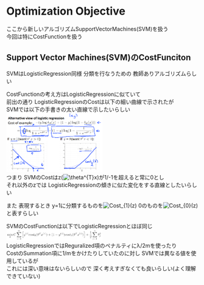 # Optimization Objective
ここから新しいアルゴリズムSupportVectorMachines(SVM)を扱う  
今回は特にCostFunctionを扱う  

## Support Vector Machines(SVM)のCostFunciton
SVMはLogisticRegression同様 分類を行なうための 教師ありアルゴリズムらしい  

CostFunctionの考え方はLogisticRegressionに似ていて  
前出の通り LogisticRegressionのCostは以下の細い曲線で示されたが  
SVMでは以下の手書きの太い直線で示したいらしい  
<img src="../../img/07_01_svm_view.png" width=50%>  
つまり SVMのCostはz(<img src="https://latex.codecogs.com/gif.latex?\theta^{T}x" title="\theta^{T}x" />)が1/-1を超えると常に0とし  
それ以外のzでは LogisticRegressionの傾きに似た変化をする直線としたいらしい  

また 表現するとき y=1に分類するものを<img src="https://latex.codecogs.com/gif.latex?Cost_{1}(z)" title="Cost_{1}(z)" /> 0のものを<img src="https://latex.codecogs.com/gif.latex?Cost_{0}(z)" title="Cost_{0}(z)" />と表すらしい  

SVMのCostFunctionは以下でLogisticRegressionとほぼ同じ  
<img src="../../img/07_01_cost_function_of_svm.png" width=50%>  
LogisticRegressionではReguralized項のペナルティにλ/2mを使ったり  
CostのSummation項に1/mをかけたりしていたのに対し SVMでは異なる値を使用しているが  
これには深い意味はないらしいので 深く考えすぎなくても良いらしい(よく理解できていない)  

